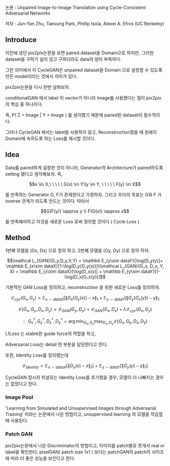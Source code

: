 논문 : Unpaired Image-to-Image Translation using Cycle-Consistent Adversarial Networks

저자 : Jun-Yan Zhu, Taesung Park, Phillip Isola, Alexei A. Efros (UC Berkeley)

## Introduce

이전에 냈던 pix2pix논문을 보면 paired dataset을 Domain으로 하지만, 그러한 dataset을 구하기 쉽지 않고 구하더라도 data의 양이 부족하다.

그런 의미에서 이 CycleGAN은 unpaired dataset을 Domain 으로 설정할 수 있도록 만든 model이라는 것에서 의미가 있다.

pix2pix논문을 다시 한번 살펴보자.

conditionalGAN 에서 label 이 vector가 아니라 Image를 사용했다는 점이 pix2pix의 핵심 중 하나이다.

즉, P( Z = Image | Y = Image ) 를 생각했기 때문에 paired된 dataset이 필수적이다.

그러나 CycleGAN 에서는 label을 사용하지 않고, Reconstruction했을 때 원래의 Domain에 속하도록 하는 Loss를 제시할 것이다.

## Idea

Data를 paired하게 설정한 것이 아니라, Generator의 Architecture가 paired하도록 setting 됐다고 생각해보자. 즉,

$$x \in X,\ \ \ \ \ G(x) \in Y\\y \in Y, \ \ \ \ \ F(y) \in X$$

를 만족하는 Generator G, F가 존재한다고 가정하자. 그리고 우리의 목표는 G와 F 가 inverse 관계가 되도록 만드는 것이다. 따라서

$$G(F(y)) \approx y \\ F(G(x)) \approx x$$

를 만족해야하고 이것을 새로운 Loss 로써 정의할 것이다 ( Cycle Loss )

## Method


1번째 모델을 (Gx, Dx) 으로 정의 하고,
2번째 모델을 (Gy, Dy) 으로 정의 하자.

$$\mathcal L_{GAN}(G_y,D_y,X,Y) = \mathbb E_{y\sim dataY}[\log(D_y(y)]+ \mathbb E_{x\sim dataX}[1-\log(D_y(G_y(x))]\\\mathcal L_{GAN}(G_x, D_x, Y, X) = \mathbb E_{x\sim dataX}[\log(D_x(x)] + \mathbb E_{y\sim dataY}[1-\log(D_x(G_x(y))]$$

기본적인 GAN Loss을 정의하고, reconstruction 을 위한 새로운 Loss를 정의하자.

$$\mathcal L_{cyc}(G_x, G_y) = \mathbb E_{x \sim dataX}[\|G_x(G_y(x)) - x\|_1 + \mathbb E_{y\sim dataY}[\|G_y(G_x(y)) - y\|_1$$

$$\mathcal L(G_x, G_y, D_x, D_y) = \mathcal L_{GAN}(G_y, D_y) + \mathcal L_{GAN}(G_x, D_x) + \lambda\mathcal L_{cyc}(G_x, G_y)$$

$$\therefore \ \ G_x^*, G_y^*, D_x^*, D_y^* =  \arg\min_{G_x, G_y}\max_{D_x, D_y}\mathcal L(G_x, G_y, D_x, D_y)$$

L1Loss 는 stable한 guide force의 역할을 하고,

Adversarial Loss는 detail 한 부분을 담당한다고 한다.

또한, Identity Loss를 정의했는데

$$\mathcal L_{Identity} = \mathbb E_{x\sim dataX}[\|G_x(x) - x\|_1] + \mathbb E_{y\sim dataY}[\|G_y(y) - y\|_1]$$

CycleGAN 창시자 피셜로는  Identity Loss를 추가했을 경우, 모델이 더 나빠지는 경우는 없었다고 한다.

### Image Pool

'Learning from Simulated and Unsupervised Images through Adversarial Training' 이라는 논문에서 나온 방법이고, unsupervised learning 의 모델을 학습할 때 사용된다.

### Patch GAN

pix2pix논문에서 나온 Discriminator의 방법이고, 이미지를 patch별로 쪼개서 real or label을 확인한다. pixelGAN( patch size 1x1 ) 보다는 patchGAN의 patch의 사이즈에 따라 더 좋은 성능을 보인다고 한다.
